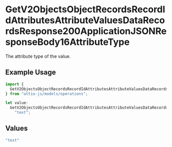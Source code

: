# GetV2ObjectsObjectRecordsRecordIdAttributesAttributeValuesDataRecordsResponse200ApplicationJSONResponseBody16AttributeType

The attribute type of the value.

## Example Usage

```typescript
import {
  GetV2ObjectsObjectRecordsRecordIdAttributesAttributeValuesDataRecordsResponse200ApplicationJSONResponseBody16AttributeType,
} from "attio-js/models/operations";

let value:
  GetV2ObjectsObjectRecordsRecordIdAttributesAttributeValuesDataRecordsResponse200ApplicationJSONResponseBody16AttributeType =
    "text";
```

## Values

```typescript
"text"
```